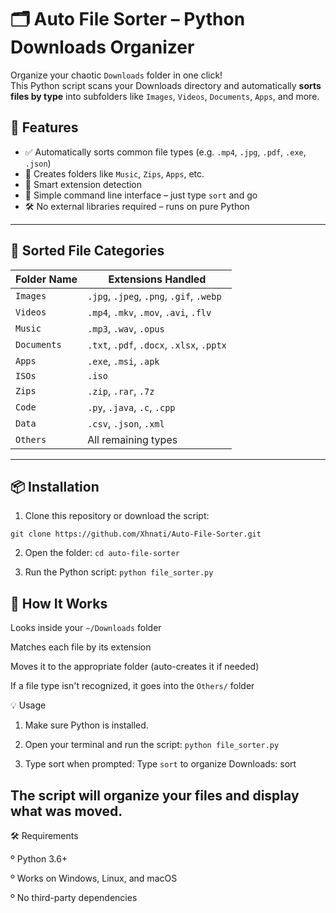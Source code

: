 # 🗂️ Auto File Sorter – Python Downloads Organizer

Organize your chaotic `Downloads` folder in one click!  
This Python script scans your Downloads directory and automatically **sorts files by type** into subfolders like `Images`, `Videos`, `Documents`, `Apps`, and more.

## 🚀 Features

- ✅ Automatically sorts common file types (e.g. `.mp4`, `.jpg`, `.pdf`, `.exe`, `.json`)
- 📂 Creates folders like `Music`, `Zips`, `Apps`, etc.
- 🧠 Smart extension detection
- 🧪 Simple command line interface – just type `sort` and go
- 🛠️ No external libraries required – runs on pure Python

---

## 📁 Sorted File Categories

| Folder Name | Extensions Handled |
|-------------|--------------------|
| `Images`    | `.jpg`, `.jpeg`, `.png`, `.gif`, `.webp` |
| `Videos`    | `.mp4`, `.mkv`, `.mov`, `.avi`, `.flv` |
| `Music`     | `.mp3`, `.wav`, `.opus` |
| `Documents` | `.txt`, `.pdf`, `.docx`, `.xlsx`, `.pptx` |
| `Apps`      | `.exe`, `.msi`, `.apk` |
| `ISOs`      | `.iso` |
| `Zips`      | `.zip`, `.rar`, `.7z` |
| `Code`      | `.py`, `.java`, `.c`, `.cpp` |
| `Data`      | `.csv`, `.json`, `.xml` |
| `Others`    | All remaining types |

---

## 📦 Installation

1. Clone this repository or download the script:


```git clone https://github.com/Xhnati/Auto-File-Sorter.git```

2. Open the folder:
```cd auto-file-sorter```

3. Run the Python script:
```python file_sorter.py```


## 🧠 How It Works

Looks inside your `~/Downloads` folder

Matches each file by its extension

Moves it to the appropriate folder (auto-creates it if needed)

If a file type isn't recognized, it goes into the  `Others/` folder

💡 Usage
1. Make sure Python is installed.

2. Open your terminal and run the script:
```python file_sorter.py```


3. Type sort when prompted:
Type `sort` to organize Downloads: sort


## The script will organize your files and display what was moved.

🛠️ Requirements

º Python 3.6+

º Works on Windows, Linux, and macOS

º No third-party dependencies

